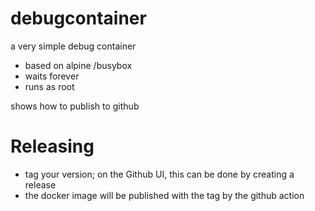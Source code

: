 # debugcontainer
a  very simple debug container

- based on alpine /busybox
- waits forever
- runs as root

shows how to publish to github

# Releasing
- tag your version; on the Github UI, this can be done by creating a release
- the docker image will be published with the tag by the github action
